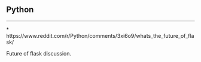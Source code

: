 Python
---
<hr>
* https://www.reddit.com/r/Python/comments/3xi6o9/whats_the_future_of_flask/

Future of flask discussion.

